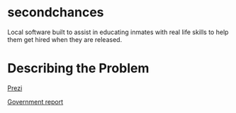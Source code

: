 # secondchances

Local software built to assist in educating inmates with real life skills to help them get hired when they are released.

# Describing the Problem

[Prezi](https://prezi.com/a7r2jbqgdga0/quoti-felt-like-i-was-put/)

[Government report](https://www.edpubs.gov/document/ed005580p.pdf)
